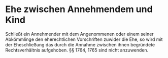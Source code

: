 # Ehe zwischen Annehmendem und Kind

Schließt ein Annehmender mit dem Angenommenen oder einem seiner Abkömmlinge den eherechtlichen Vorschriften zuwider die Ehe, so wird mit der Eheschließung das durch die Annahme zwischen ihnen begründete Rechtsverhältnis aufgehoben. §§ 1764, 1765 sind nicht anzuwenden. 

